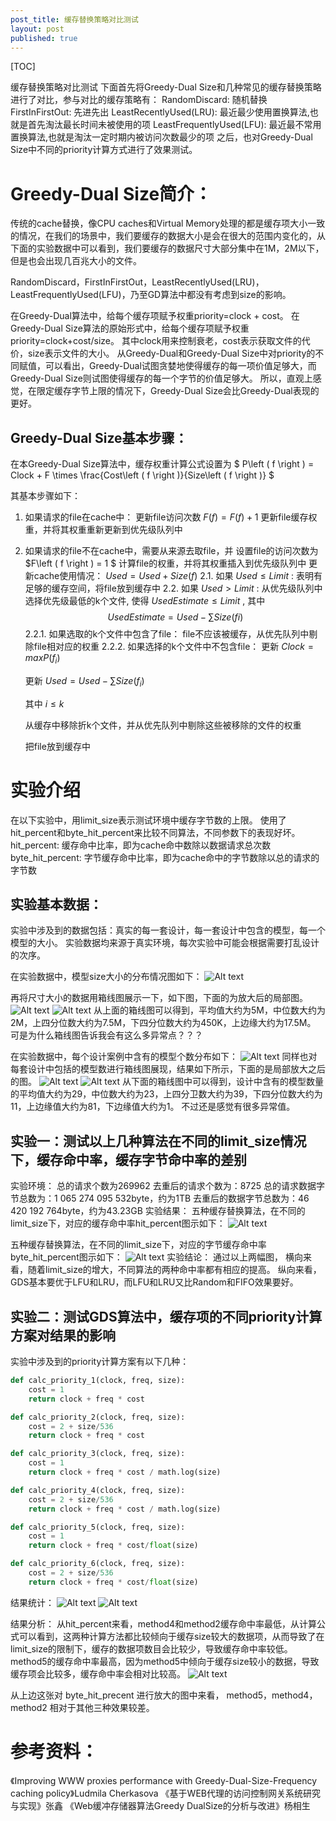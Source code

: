 ```yaml
---
post_title: 缓存替换策略对比测试
layout: post
published: true
---
```


[TOC]

缓存替换策略对比测试
下面首先将Greedy-Dual Size和几种常见的缓存替换策略进行了对比，参与对比的缓存策略有：
RandomDiscard: 随机替换
    FirstInFirstOut: 先进先出
    LeastRecentlyUsed(LRU): 最近最少使用置换算法,也就是首先淘汰最长时间未被使用的项
    LeastFrequentlyUsed(LFU): 最近最不常用置换算法,也就是淘汰一定时期内被访问次数最少的项
之后，也对Greedy-Dual Size中不同的priority计算方式进行了效果测试。


# Greedy-Dual Size简介：
传统的cache替换，像CPU caches和Virtual Memory处理的都是缓存项大小一致的情况，在我们的场景中，我们要缓存的数据大小是会在很大的范围内变化的，从下面的实验数据中可以看到，我们要缓存的数据尺寸大部分集中在1M，2M以下，但是也会出现几百兆大小的文件。

RandomDiscard，FirstInFirstOut，LeastRecentlyUsed(LRU)，LeastFrequentlyUsed(LFU)，乃至GD算法中都没有考虑到size的影响。

在Greedy-Dual算法中，给每个缓存项赋予权重priority=clock + cost。
在Greedy-Dual Size算法的原始形式中，给每个缓存项赋予权重priority=clock+cost/size。
其中clock用来控制衰老，cost表示获取文件的代价，size表示文件的大小。
从Greedy-Dual和Greedy-Dual Size中对priority的不同赋值，可以看出，Greedy-Dual试图贪婪地使得缓存的每一项价值足够大，而Greedy-Dual Size则试图使得缓存的每一个字节的价值足够大。
所以，直观上感觉，在限定缓存字节上限的情况下，Greedy-Dual Size会比Greedy-Dual表现的更好。

## Greedy-Dual Size基本步骤：

在本Greedy-Dual Size算法中，缓存权重计算公式设置为 $ P\left ( f \right ) = Clock + F \times \frac{Cost\left ( f \right )}{Size\left ( f \right )} $

其基本步骤如下：
1. 如果请求的file在cache中：
更新file访问次数 $F\left ( f \right ) = F \left ( f \right ) + 1$
更新file缓存权重，并将其权重重新更新到优先级队列中
2. 如果请求的file不在cache中，需要从来源去取file，并
设置file的访问次数为 $F\left ( f \right ) = 1 $
计算file的权重，并将其权重插入到优先级队列中
更新cache使用情况： $Used = Used + Size\left ( f \right )$
2.1. 如果 $Used \leqslant Limit$ :
表明有足够的缓存空间，将file放到缓存中
2.2. 如果 $Used > Limit$ :
从优先级队列中选择优先级最低的k个文件, 使得 $UsedEstimate \leqslant Limit$ , 其中
$$UsedEstimate = Used - \sum Size\left ( f{i} \right )$$
    2.2.1. 如果选取的k个文件中包含了file：
    file不应该被缓存，从优先队列中剔除file相对应的权重
    2.2.2. 如果选择的k个文件中不包含file：
    更新 $Clock = max P\left ( f_{i} \right )$
    
    更新 $Used = Used - \sum Size\left ( f_{i} \right )$
    
    其中 $i \leq k$
    
    从缓存中移除折k个文件，并从优先队列中剔除这些被移除的文件的权重

    把file放到缓存中


# 实验介绍
在以下实验中，用limit_size表示测试环境中缓存字节数的上限。
使用了hit_percent和byte_hit_percent来比较不同算法，不同参数下的表现好坏。
hit_percent: 缓存命中比率，即为cache命中数除以数据请求总次数
byte_hit_percent: 字节缓存命中比率，即为cache命中的字节数除以总的请求的字节数

## 实验基本数据：
实验中涉及到的数据包括：真实的每一套设计，每一套设计中包含的模型，每一个模型的大小。
实验数据均来源于真实环境，每次实验中可能会根据需要打乱设计的次序。

在实验数据中，模型size大小的分布情况图如下：
![Alt text](http://obn75nm65.bkt.clouddn.com/model_size.png)

再将尺寸大小的数据用箱线图展示一下，如下图，下面的为放大后的局部图。
![Alt text](http://obn75nm65.bkt.clouddn.com/model_size_1.png)
![Alt text](http://obn75nm65.bkt.clouddn.com/model_size_2.png)
从上面的箱线图可以得到，平均值大约为5M，中位数大约为2M，上四分位数大约为7.5M，下四分位数大约为450K，上边缘大约为17.5M。
可是为什么箱线图告诉我会有这么多异常点？？？

在实验数据中，每个设计案例中含有的模型个数分布如下：
![Alt text](http://obn75nm65.bkt.clouddn.com/model_dis.png)
同样也对每套设计中包括的模型数进行箱线图展现，结果如下所示，下面的是局部放大之后的图。
![Alt text](http://obn75nm65.bkt.clouddn.com/model_dis_1.png)
![Alt text](http://obn75nm65.bkt.clouddn.com/model_dis_2.png)
从下面的箱线图中可以得到，设计中含有的模型数量的平均值大约为29，中位数大约为23，上四分卫数大约为39，下四分位数大约为11，上边缘值大约为81，下边缘值大约为1。
不过还是感觉有很多异常值。


## 实验一：测试以上几种算法在不同的limit_size情况下，缓存命中率，缓存字节命中率的差别
实验环境：
总的请求个数为269962
去重后的请求个数为：8725
总的请求数据字节总数为：1 065 274 095 532byte，约为1TB
去重后的数据字节总数为：46 420 192 764byte，约为43.23GB
实验结果：
五种缓存替换算法，在不同的limit_size下，对应的缓存命中率hit_percent图示如下：
![Alt text](http://obn75nm65.bkt.clouddn.com/hit-limit.png)

五种缓存替换算法，在不同的limit_size下，对应的字节缓存命中率byte_hit_percent图示如下：
![Alt text](http://obn75nm65.bkt.clouddn.com/bytehit-limit.png)
实验结论：
通过以上两幅图，
横向来看，随着limit_size的增大，不同算法的两种命中率都有相应的提高。
纵向来看，GDS基本要优于LFU和LRU，而LFU和LRU又比Random和FIFO效果要好。

## 实验二：测试GDS算法中，缓存项的不同priority计算方案对结果的影响
实验中涉及到的priority计算方案有以下几种：
```python
def calc_priority_1(clock, freq, size):
    cost = 1
    return clock + freq * cost

def calc_priority_2(clock, freq, size):
    cost = 2 + size/536
    return clock + freq * cost

def calc_priority_3(clock, freq, size):
    cost = 1
    return clock + freq * cost / math.log(size)

def calc_priority_4(clock, freq, size):
    cost = 2 + size/536
    return clock + freq * cost / math.log(size)

def calc_priority_5(clock, freq, size):
    cost = 1
    return clock + freq * cost/float(size)

def calc_priority_6(clock, freq, size):
    cost = 2 + size/536
    return clock + freq * cost/float(size)
```
结果统计：
![Alt text](http://obn75nm65.bkt.clouddn.com/priority-hit.png)
![Alt text](http://obn75nm65.bkt.clouddn.com/priority-bytehit.png)

结果分析：
从hit_percent来看，method4和method2缓存命中率最低，从计算公式可以看到，这两种计算方法都比较倾向于缓存size较大的数据项，从而导致了在limit_size的限制下，缓存的数据项数目会比较少，导致缓存命中率较低。method5的缓存命中率最高，因为method5中倾向于缓存size较小的数据，导致缓存项会比较多，缓存命中率会相对比较高。
![Alt text](http://obn75nm65.bkt.clouddn.com/priority-bytehit_detail.png)

从上边这张对 byte_hit_precent 进行放大的图中来看，
method5，method4，method2 相对于其他三种效果较差。




















# 参考资料：

《Improving WWW proxies performance with Greedy-Dual-Size-Frequency caching policy》Ludmila Cherkasova
《基于WEB代理的访问控制网关系统研究与实现》张鑫
《Web缓冲存储器算法Greedy DualSize的分析与改进》杨相生

